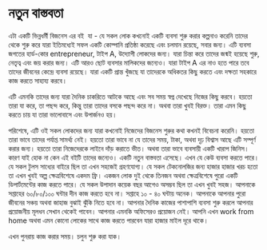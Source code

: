 # নতুন বাস্তবতা

এটা একটি ভিন্নধর্মী বিজনেস এর বই  যা - যে সকল লোক কখনোই একটি ব্যবসা শুরু করার কল্পনাও করেনি তাদের থেকে শুরু করে যারা ইতিমধ্যেই সফল একটি কোম্পানি প্রতিষ্ঠা করেছে এবং চলমান রয়েছে, সবার জন্য।
এটি ব্যবসা জগতের হার্ড-কোর entrepreneur, টাইপ A, উদ্যোগী লোকদের জন্য। যারা চিন্তা করে তাদের জন্মই হয়েছে শুরু, নেতৃত্ব এবং জয় করার জন্য।
এটি আরও ছোট ব্যবসার মালিকদের জন্যেও। যারা টাইপ A এর নাও হতে পারে তবে তাদের জীবনের কেন্দ্রে ব্যবসা রয়েছে। যারা একটি প্রান্ত খুঁজছে যা তাদেরকে অধিকতর কিছু করতে এবং দক্ষতা সহকারে কাজ করতে সাহায্য করবে।

এটি এমনকি তাদের জন্য যারা দৈনিক চাকরিতে আটকে আছে এবং সব সময় স্বপ্ন দেখেছে নিজের কিছু করবে। হয়তো তারা যা করে, তা পছন্দ করে, কিন্তু তারা তাদের বসকে পছন্দ করে না। অথবা তারা খুবই বিরক্ত। তারা এমন কিছু করতে চায় যা তারা ভালোবাসে এবং উপার্জনও হয়।

পরিশেষে, এটি ওই সকল লোকদের জন্য যারা কখনোই নিজেদের বিজনেস শুরুর কথা কখনই বিবেচনা করেনি। হয়তো তারা ভাবে তাদের পর্যাপ্ত সামর্থ্য নেই। হয়তো তারা ভাবে না যে তাদের সময়, টাকা, অথবা দৃঢ় বিশ্বাস আছে এটি সম্পূর্ণ করার জন্য। হয়তো তারা নিজেদেরকে লাইনে দাঁড় করাতে ভীত। অথবা তারা ভাবে ব্যবসায়ী একটি খারাপ জিনিস। কারণ যাই হোক না কেন এই বইটি তাদের জন্যেও।
একটি নতুন বাস্তবতা এসেছে। এখন যে কেউ ব্যবসা করতে পারে। যে সকল টুলস সাধ্যের বাইরে ছিল তা এখন সহজেই গ্রহণযোগ্য। যে সকল টেকনোলজির জন্য হাজার হাজার খরচ হতো তা এখন খুবই অল্প ক্ষেত্রবিশেষে একদম ফ্রি। একজন লোক দুই থেকে তিনজন অথবা ক্ষেত্রবিশেষে পুরো একটি ডিপার্টমেন্টের কাজ করতে পারে। যে সকল উপাদান কয়েক বছর আগেও অসম্ভব ছিল তা এখন খুবই সহজ। 
আপনাকে সপ্তাহের ৬০/৮০/১০০ ঘন্টার দীন কাজ করতে হবে না। সপ্তাহে ১০ - ৪০ ঘন্টায় অনেক। আপনাকে আপনার পুরো জীবনের সঞ্চয় অথবা জাহাজ বুঝাই ঝুঁকি নিতে হবে না। আপনার দৈনিক কাজের পাশাপাশি ব্যবসা শুরু করলে আপনার প্রয়োজনীয় মূলধন সেখান থেকেই পাবেন। আপনার এমনকি অফিসেরও প্রয়োজন নেই। আপনি এখন work from home অথবা এমন কোনো লোকের সাথে কাজ করতে পারবেন যারা হাজার মাইল দূরে থাকে। 

এখন পুনরায় কাজ করার সময়। চলুন শুরু করা যাক।
